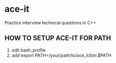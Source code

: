 # ace-it
Practice interview technical questions in C++

## HOW TO SETUP ACE-IT FOR PATH
1. edit bash_profile
2. add export PATH=/your/path/to/ace_it/bin:$PATH

